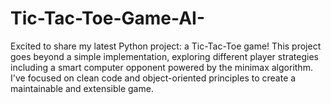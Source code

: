 # Tic-Tac-Toe-Game-AI-
Excited to share my latest Python project: a Tic-Tac-Toe game! This project goes beyond a simple implementation, exploring different player strategies including a smart computer opponent powered by the minimax algorithm. I've focused on clean code and object-oriented principles to create a maintainable and extensible game. 
